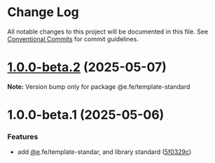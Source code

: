 # Change Log

All notable changes to this project will be documented in this file.
See [Conventional Commits](https://conventionalcommits.org) for commit guidelines.

# [1.0.0-beta.2](https://github.com/eleven-net-cn/create-app/compare/@e.fe/template-standard@1.0.0-beta.1...@e.fe/template-standard@1.0.0-beta.2) (2025-05-07)

**Note:** Version bump only for package @e.fe/template-standard





# 1.0.0-beta.1 (2025-05-06)


### Features

* add [@e](https://github.com/e).fe/template-standar, and library standard ([5f0329c](https://github.com/eleven-net-cn/create-app/commit/5f0329cf9ccc922913e71830c003b700cb3343ed))
